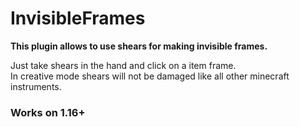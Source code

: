 # InvisibleFrames
<b>This plugin allows to use shears for making invisible frames.</b>

Just take shears in the hand and click on a item frame.<br>
In creative mode shears will not be damaged like all other minecraft instruments.<br>

### Works on 1.16+
